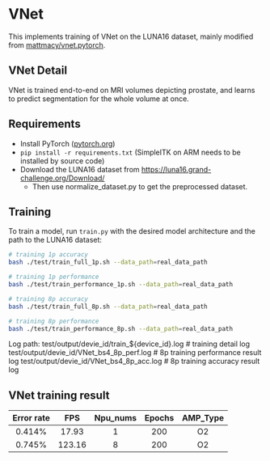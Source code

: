 # VNet

This implements training of VNet on the LUNA16 dataset, mainly modified from [mattmacy/vnet.pytorch](https://github.com/mattmacy/vnet.pytorch).

## VNet Detail

VNet is trained end-to-end on MRI volumes depicting prostate, and learns to predict segmentation for the whole volume at once.


## Requirements

- Install PyTorch ([pytorch.org](http://pytorch.org))
- `pip install -r requirements.txt`
  (SimpleITK on ARM needs to be installed by source code)
- Download the LUNA16 dataset from https://luna16.grand-challenge.org/Download/
    - Then use normalize_dataset.py to get the preprocessed dataset.

## Training

To train a model, run `train.py` with the desired model architecture and the path to the LUNA16 dataset:

```bash
# training 1p accuracy
bash ./test/train_full_1p.sh --data_path=real_data_path

# training 1p performance
bash ./test/train_performance_1p.sh --data_path=real_data_path

# training 8p accuracy
bash ./test/train_full_8p.sh --data_path=real_data_path

# training 8p performance
bash ./test/train_performance_8p.sh --data_path=real_data_path
```

Log path:
    test/output/devie_id/train_${device_id}.log           # training detail log
    test/output/devie_id/VNet_bs4_8p_perf.log  # 8p training performance result log
    test/output/devie_id/VNet_bs4_8p_acc.log   # 8p training accuracy result log



## VNet training result

| Error rate  | FPS    | Npu_nums | Epochs   | AMP_Type |
| :------: | :------:  | :------: | :------: | :------: |
| 0.414%   | 17.93     | 1        | 200        | O2       |
| 0.745%   | 123.16    | 8        | 200      | O2       |

